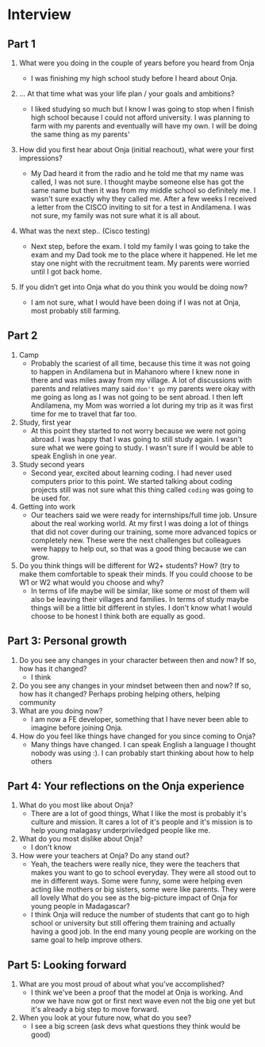 # Interview

## Part 1

1. What were you doing in the couple of years before you heard from Onja

    - I was finishing my high school study before I heard about Onja.
1. … At that time what was your life plan / your goals and ambitions?
    - I liked studying so much but I know I was going to stop when I finish high school because I could not afford university. I was planning to farm with my parents and eventually will have my own. I will be doing the same thing as my parents'
1. How did you first hear about Onja (initial reachout), what were your first impressions?
    - My Dad heard it from the radio and he told me that my name was called, I was not sure. I thought maybe someone else has got the same name but then it was from my middle school so definitely me. I wasn't sure exactly why they called me. After a few weeks I received a letter from the CISCO inviting to sit for a test in Andilamena. I was not sure, my family was not sure what it is all about.
1. What was the next step.. (Cisco testing)
    - Next step, before the exam. I told my family I was going to take the exam and my Dad took me to the place where it happened. He let me stay one night with the recruitment team. My parents were worried until I got back home.
1. If you didn’t get into Onja what do you think you would be doing now?
    - I am not sure, what I would have been doing if I was not at Onja, most probably still farming.

## Part 2

1. Camp
    - Probably the scariest of all time, because this time it was not going to happen in Andilamena but in Mahanoro where I knew none in there and was miles away from my village. A lot of discussions with parents and relatives many said `don't go` my parents were okay with me going as long as I was not going to be sent abroad. I then left Andilamena, my Mom was worried a lot during my trip as it was first time for me to travel that far too.
1. Study, first year
    - At this point they started to not worry because we were not going abroad. I was happy that I was going to still study again. I wasn't sure what we were going to study. I wasn't sure if I would be able to speak English in one year.
1. Study second years
    - Second year, excited about learning coding. I had never used computers prior to this point. We started talking about coding projects still was not sure what this thing called `coding` was going to be used for.
1. Getting into work
    - Our teachers said we were ready for internships/full time job. Unsure about the real working world. At my first I was doing a lot of things that did not cover during our training, some more advanced topics or completely new. These were the next challenges but colleagues were happy to help out, so that was a good thing because we can grow.
1. Do you think things will be different for W2+ students? How? (try to make them comfortable to speak their minds. If you could choose to be W1 or W2 what would you choose and why?
    - In terms of life maybe will be similar, like some or most of them will also be leaving their villages and families. In terms of study maybe things will be a little bit different in styles. I don't know what I would choose to be honest I think both are equally as good.

## Part 3: Personal growth

1. Do you see any changes in your character between then and now? If so, how has it changed?
    - I think
1. Do you see any changes in your mindset between then and now? If so, how has it changed?
Perhaps probing helping others, helping community
1. What are you doing now?
    - I am now a FE developer, something that I have never been able to imagine before joining Onja.
1. How do you feel like things have changed for you since coming to Onja?
    - Many things have changed. I can speak English a language I thought nobody was using :). I can probably start thinking about how to help others

## Part 4: Your reflections on the Onja experience

1. What do you most like about Onja?
    - There are a lot of good things, What I like the most is probably it's culture and mission. It cares a lot of it's people and it's mission is to help young malagasy underpriviledged people like me.
1. What do you most dislike about Onja?
    - I don't know
1. How were your teachers at Onja? Do any stand out?
    - Yeah, the teachers were really nice, they were the teachers that makes you want to go to school everyday. They were all stood out to me in different ways. Some were funny, some were helping even acting like mothers or big sisters, some were like parents. They were all lovely
What do you see as the big-picture impact of Onja for young people in Madagascar?
    - I think Onja will reduce the number of students that cant go to high school or university but still offering them training and actually having a good job. In the end many young people are working on the same goal to help improve others.

## Part 5: Looking forward

1. What are you most proud of about what you’ve accomplished?
    - I think we've been a proof that the model at Onja is working. And now we have now got or first next wave even not the big one yet but it's already a big step to move forward.
1. When you look at your future now, what do you see?
    - I see a big screen
(ask devs what questions they think would be good)
